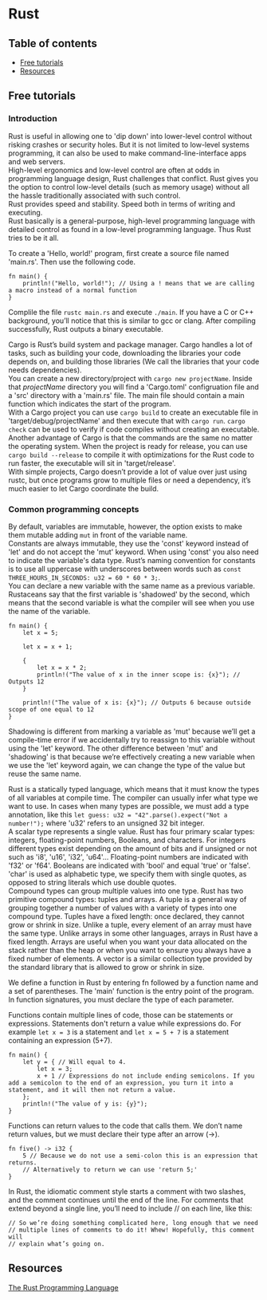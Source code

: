 # Rust

## Table of contents
- [Free tutorials](#Free-tutorials)
- [Resources](#Resources)

## Free tutorials
### Introduction
Rust is useful in allowing one to 'dip down' into lower-level control without risking crashes or security holes. But it is not limited to low-level systems programming, it can also be used to make command-line-interface apps and web servers.<br>
High-level ergonomics and low-level control are often at odds in programming language design, Rust challenges that conflict. Rust gives you the option to control low-level details (such as memory usage) without all the hassle traditionally associated with such control.<br>
Rust provides speed and stability. Speed both in terms of writing and executing.<br>
Rust basically is a general-purpose, high-level programming language with detailed control as found in a low-level programming language. Thus Rust tries to be it all. 

To create a 'Hello, world!' program, first create a source file named 'main.rs'. Then use the following code.<br>
```
fn main() {
    println!("Hello, world!"); // Using a ! means that we are calling a macro instead of a normal function
}
```
Complile the file `rustc main.rs` and execute `./main`. If you have a C or C++ background, you’ll notice that this is similar to gcc or clang. After compiling successfully, Rust outputs a binary executable.

Cargo is Rust’s build system and package manager. Cargo handles a lot of tasks, such as building your code, downloading the libraries your code depends on, and building those libraries (We call the libraries that your code needs dependencies).<br>
You can create a new directory/project with `cargo new projectName`. Inside that *projectName* directory you will find a 'Cargo.toml' configruation file and a 'src' directory with a 'main.rs' file. The main file should contain a main function which indicates the start of the program.<br>
With a Cargo project you can use `cargo build` to create an executable file in 'target/debug/projectName' and then execute that with `cargo run`. `cargo check` can be used to verify if code compiles without creating an executable. Another advantage of Cargo is that the commands are the same no matter the operating system. When the project is ready for release, you can use `cargo build --release` to compile it with optimizations for the Rust code to run faster, the executable will sit in 'target/release'.<br>
With simple projects, Cargo doesn’t provide a lot of value over just using rustc, but once programs grow to multiple files or need a dependency, it’s much easier to let Cargo coordinate the build.

### Common programming concepts
By default, variables are immutable, however, the option exists to make them mutable adding `mut` in front of the variable name.<br>
Constants are always immutable, they use the 'const' keyword instead of 'let' and do not accept the 'mut' keyword. When using 'const' you also need to indicate the variable's data type. Rust’s naming convention for constants is to use all uppercase with underscores between words such as `const THREE_HOURS_IN_SECONDS: u32 = 60 * 60 * 3;`.<br>
You can declare a new variable with the same name as a previous variable. Rustaceans say that the first variable is 'shadowed' by the second, which means that the second variable is what the compiler will see when you use the name of the variable.<br>
```
fn main() {
    let x = 5;

    let x = x + 1;

    {
        let x = x * 2;
        println!("The value of x in the inner scope is: {x}"); // Outputs 12
    }

    println!("The value of x is: {x}"); // Outputs 6 because outside scope of one equal to 12
}
```
Shadowing is different from marking a variable as 'mut' because we’ll get a compile-time error if we accidentally try to reassign to this variable without using the 'let' keyword. The other difference between 'mut' and 'shadowing' is that because we’re effectively creating a new variable when we use the 'let' keyword again, we can change the type of the value but reuse the same name.

Rust is a statically typed language, which means that it must know the types of all variables at compile time. The compiler can usually infer what type we want to use. In cases when many types are possible, we must add a type annotation, like this `let guess: u32 = "42".parse().expect("Not a number!");` where 'u32' refers to an unsigned 32 bit integer.<br>
A scalar type represents a single value. Rust has four primary scalar types: integers, floating-point numbers, Booleans, and characters. For integers different types exist depending on the amount of bits and if unsigned or not such as 'i8', 'u16', 'i32', 'u64'... Floating-point numbers are indicated with 'f32' or 'f64'. Booleans are indicated with 'bool' and equal 'true' or 'false'. 'char' is used as alphabetic type, we specify them with single quotes, as opposed to string literals which use double quotes.<br>
Compound types can group multiple values into one type. Rust has two primitive compound types: tuples and arrays. A tuple is a general way of grouping together a number of values with a variety of types into one compound type. Tuples have a fixed length: once declared, they cannot grow or shrink in size. Unlike a tuple, every element of an array must have the same type. Unlike arrays in some other languages, arrays in Rust have a fixed length. Arrays are useful when you want your data allocated on the stack rather than the heap or when you want to ensure you always have a fixed number of elements. A vector is a similar collection type provided by the standard library that is allowed to grow or shrink in size.

We define a function in Rust by entering fn followed by a function name and a set of parentheses. The 'main' function is the entry point of the program. In function signatures, you must declare the type of each parameter.

Functions contain multiple lines of code, those can be statements or expressions. Statements don't return a value while expressions do. For example `let x = 3` is a statement and `let x = 5 + 7` is a statement containing an expression (5+7).
```
fn main() {
    let y = { // Will equal to 4.
        let x = 3;
        x + 1 // Expressions do not include ending semicolons. If you add a semicolon to the end of an expression, you turn it into a statement, and it will then not return a value.
    };
    println!("The value of y is: {y}");
}
```
Functions can return values to the code that calls them. We don’t name return values, but we must declare their type after an arrow (->).
```
fn five() -> i32 {
    5 // Because we do not use a semi-colon this is an expression that returns.
    // Alternatively to return we can use 'return 5;'
}
```

In Rust, the idiomatic comment style starts a comment with two slashes, and the comment continues until the end of the line. For comments that extend beyond a single line, you’ll need to include // on each line, like this:
```
// So we’re doing something complicated here, long enough that we need
// multiple lines of comments to do it! Whew! Hopefully, this comment will
// explain what’s going on.
```


## Resources
[The Rust Programming Language](https://doc.rust-lang.org/book/title-page.html)
